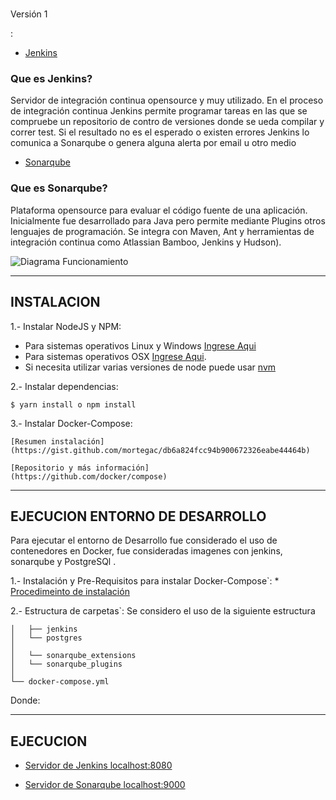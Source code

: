 # 


Versión 1

:

* [Jenkins](https://jenkins.io/)
### Que es Jenkins?
Servidor de integración continua opensource y muy utilizado. En el proceso de integración continua Jenkins permite programar tareas en las que se compruebe un repositorio de contro de versiones donde se ueda compilar y correr test.
Si el resultado no es el esperado o existen errores Jenkins lo comunica a Sonarqube o genera alguna alerta por email u otro medio


* [Sonarqube](https://www.sonarqube.org/) 
### Que es Sonarqube?
Plataforma opensource para evaluar el código fuente de una aplicación. Inicialmente fue desarrollado para Java pero permite mediante Plugins otros lenguajes de programación.  Se integra con Maven, Ant y herramientas de integración continua como Atlassian Bamboo, Jenkins y Hudson).

![Diagrama Funcionamiento](https://camo.githubusercontent.com/a3ea8f9dd6be7e3bcf4b16f6f781b51171f51010/68747470733a2f2f312e62702e626c6f6773706f742e636f6d2f2d51386b326a6a4b534c47592f5672757370316f78776b492f4141414141414141414f342f6c526a4a50425572636f632f73313630302f323031362d30322d31305f31362d32312d33312e706e67)

___________________________________________________________________________
## INSTALACION  ##

1.- Instalar NodeJS y NPM: 

* Para sistemas operativos Linux 	y Windows [Ingrese Aqui](http://www.w3resource.com/node.js/installing-node.js-windows-and-linux.php)
* Para sistemas operativos OSX [Ingrese Aqui](https://coolestguidesontheplanet.com/installing-node-js-on-macos/). 
* Si necesita utilizar varias versiones de node puede usar [nvm](https://github.com/creationix/nvm)

2.- Instalar dependencias:   
```
$ yarn install o npm install
```

3.- Instalar Docker-Compose:
	
```
[Resumen instalación](https://gist.github.com/mortegac/db6a824fcc94b900672326eabe44464b)

[Repositorio y más información]
(https://github.com/docker/compose)
```


___________________________________________________________________________
## EJECUCION ENTORNO DE DESARROLLO  ##

Para ejecutar el entorno de Desarrollo fue considerado el uso de contenedores en Docker, fue consideradas imagenes con jenkins, sonarqube y PostgreSQl .

1.- Instalación y Pre-Requisitos para instalar Docker-Compose`: 
	* [Procedimeinto de instalación](https://docs.docker.com/compose/install/#prerequisites)  

2.- Estructura de carpetas`:  Se considero el uso de la siguiente estructura 
	
```
│   ├── jenkins
│   └── postgres
│	
│   └── sonarqube_extensions
│   └── sonarqube_plugins
│	
└── docker-compose.yml
```
Donde:

___________________________________________________________________________
## EJECUCION  ##

* [Servidor de Jenkins localhost:8080](http://localhost:8080/)  

* [Servidor de Sonarqube localhost:9000](http://localhost:9000/)  
